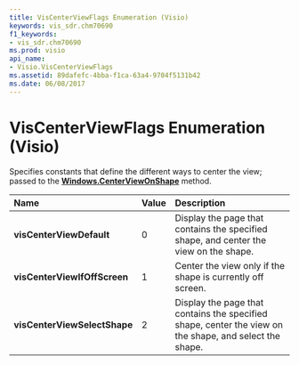 ```yaml
---
title: VisCenterViewFlags Enumeration (Visio)
keywords: vis_sdr.chm70690
f1_keywords:
- vis_sdr.chm70690
ms.prod: visio
api_name:
- Visio.VisCenterViewFlags
ms.assetid: 89dafefc-4bba-f1ca-63a4-9704f5131b42
ms.date: 06/08/2017
---
```



# VisCenterViewFlags Enumeration (Visio)

Specifies constants that define the different ways to center the view; passed to the  **[Windows.CenterViewOnShape](Visio.Window.CenterViewOnShape.md)** method.



|**Name**|**Value**|**Description**|
|:-----|:-----|:-----|
| **visCenterViewDefault**|0|Display the page that contains the specified shape, and center the view on the shape.|
| **visCenterViewIfOffScreen**|1|Center the view only if the shape is currently off screen.|
| **visCenterViewSelectShape**|2|Display the page that contains the specified shape, center the view on the shape, and select the shape.|

